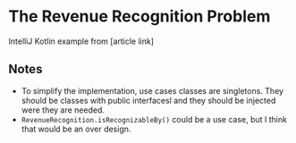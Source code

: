 # The Revenue Recognition Problem

IntelliJ Kotlin example from [article link]

## Notes

- To simplify the implementation, use cases classes are singletons. They should be classes with public interfacesl and they should be injected were they are needed.
- `RevenueRecognition.isRecognizableBy()` could be a use case, but I think that would be an over design.
